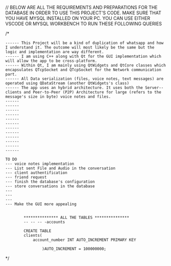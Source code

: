 // BELOW ARE ALL THE REQUIREMENTS AND PREPARATIONS FOR THE DATABASE IN ORDER TO USE THIS PROJECT'S CODE. MAKE SURE THAT YOU HAVE MYSQL INSTALLED ON YOUR PC. YOU CAN USE EITHER VSCODE OR MYSQL WORKBENCH TO RUN THESE FOLLOWING QUERIES


/* 

    ------ This Project will be a kind of duplication of whatsapp and how I understand it. The outcome will most likely be the same but the logic and implementation are way different.
    ------ I am using C++ along with Qt for the GUI implementation which will allow the app to be cross-platform.
    ------ Within Qt, I am mainly using QtWidgets and QtCore classes which encapsulates QTcpSocket and QTcpSocket for the Network communication part.
    ------ All Data serialization (files, voice notes, text messages) are operated using QDataStream (another QtWidgets's class)
    ------ The app uses an hybrid architecture. It uses both the Server--clients and Peer-to-Peer (P2P) Architecture for large (refers to the message's size in byte) voice notes and files.
    ------ 
    ------
    ------
    ------
    ------
    ------
    ------
    ------
    ------
    ------
    ------
    ------

    TO DO
    --- voice notes implementation
    --- List sent File and Audio in the conversation
    --- client authentification
    --- friend request 
    --- finish the database's configuration
    --- store conversations in the database
    --- 
    --- 
    --- 
    --- Make the GUI more appealing 


            *************** ALL THE TABLES ***************
            -- -- -- -accounts

            CREATE TABLE 
            clients(
                account_number INT AUTO_INCREMENT PRIMARY KEY

                    )AUTO_INCREMENT = 100000000;




















*/



